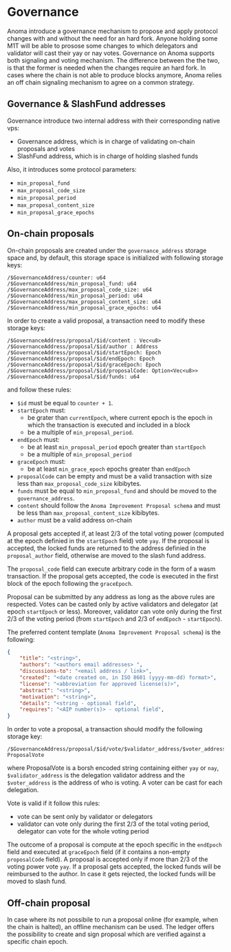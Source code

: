 # Governance

Anoma introduce a governance mechanism to propose and apply protocol changes with and without the need for an hard fork. Anyone holding some M1T will be able to prosose some changes to which delegators and validator will cast their yay or nay votes. Governance on Anoma supports both signaling and voting mechanism. The difference between the the two, is that the former is needed when the changes require an hard fork. In cases where the chain is not able to produce blocks anymore, Anoma relies an off chain signaling mechanism to agree on a common strategy.

## Governance & SlashFund addresses

Governance introduce two internal address with their corresponding native vps:
- Governance address, which is in charge of validating on-chain proposals and votes
- SlashFund address, which is in charge of holding slashed funds

Also, it introduces some protocol parameters:
- `min_proposal_fund`
- `max_proposal_code_size`
- `min_proposal_period`
- `max_proposal_content_size`
- `min_proposal_grace_epochs`

## On-chain proposals

On-chain proposals are created under the `governance_address` storage space and, by default, this storage space is initialized with following storage keys:
```
/$GovernanceAddress/counter: u64
/$GovernanceAddress/min_proposal_fund: u64
/$GovernanceAddress/max_proposal_code_size: u64
/$GovernanceAddress/min_proposal_period: u64
/$GovernanceAddress/max_proposal_content_size: u64
/$GovernanceAddress/min_proposal_grace_epochs: u64
```

In order to create a valid proposal, a transaction need to modify these storage keys:
```
/$GovernanceAddress/proposal/$id/content : Vec<u8>
/$GovernanceAddress/proposal/$id/author : Address
/$GovernanceAddress/proposal/$id/startEpoch: Epoch
/$GovernanceAddress/proposal/$id/endEpoch: Epoch
/$GovernanceAddress/proposal/$id/graceEpoch: Epoch
/$GovernanceAddress/proposal/$id/proposalCode: Option<Vec<u8>>
/$GovernanceAddress/proposal/$id/funds: u64
```

and follow these rules:
- `$id` must be equal to `counter + 1`.
- `startEpoch` must:
    - be grater than `currentEpoch`, where current epoch is the epoch in which the transaction is executed and included in a block
    - be a multiple of `min_proposal_period`.
- `endEpoch` must:
    - be at least `min_proposal_period` epoch greater than `startEpoch`
    - be a multiple of `min_proposal_period`
- `graceEpoch` must:
    - be at least `min_grace_epoch` epochs greater than `endEpoch`
- `proposalCode` can be empty and must be a valid transaction with size less than `max_proposal_code_size` kibibytes.
- `funds` must be equal to `min_proposal_fund` and should be moved to the `governance_address`.
- `content` should follow the `Anoma Improvement Proposal schema` and must be less than `max_proposal_content_size` kibibytes.
- `author` must be a valid address on-chain

A proposal gets accepted if, at least 2/3 of the total voting power (computed at the epoch definied in the `startEpoch` field) vote `yay`. If the proposal is accepted, the locked funds are returned to the address definied in the `proposal_author` field, otherwise are moved to the slash fund address.

The `proposal_code` field can execute arbitrary code in the form of a wasm transaction. If the proposal gets accepted, the code is executed in the first block of the epoch following the `graceEpoch`.

Proposal can be submitted by any address as long as the above rules are respected. Votes can be casted only by active validators and delegator (at epoch `startEpoch` or less).
Moreover, validator can vote only during the first 2/3 of the voting period (from `startEpoch` and 2/3 of `endEpoch` - `startEpoch`).

The preferred content template (`Anoma Improvement Proposal schema`) is the following:

```json
{
    "title": "<string>",
    "authors": "<authors email addresses> ",
    "discussions-to": "<email address / link>",
    "created": "<date created on, in ISO 8601 (yyyy-mm-dd) format>",
    "license": "<abbreviation for approved license(s)>",
    "abstract": "<string>",
    "motivation": "<string>",
    "details": "<string - optional field",
    "requires": "<AIP number(s)> - optional field",
}
```

In order to vote a proposal, a transaction should modify the following storage key:
```
/$GovernanceAddress/proposal/$id/vote/$validator_address/$voter_address: ProposalVote
```

where ProposalVote is a borsh encoded string containing either `yay` or `nay`, `$validator_address` is the delegation validator address and the `$voter_address` is the address of who is voting. A voter can be cast for each delegation.

Vote is valid if it follow this rules:
- vote can be sent only by validator or delegators
- validator can vote only during the first 2/3 of the total voting period, delegator can vote for the whole voting period

The outcome of a proposal is compute at the epoch specific in the `endEpoch` field and executed at `graceEpoch` field (if it contains a non-empty `proposalCode` field).
A proposal is accepted only if more than 2/3 of the voting power vote `yay`.
If a proposal gets accepted, the locked funds will be reimbursed to the author. In case it gets rejected, the locked funds will be moved to slash fund.


## Off-chain proposal

In case where its not possibile to run a proposal online (for example, when the chain is halted), an offline mechanism can be used.
The ledger offers the possibility to create and sign proposal which are verified against a specific chain epoch.




